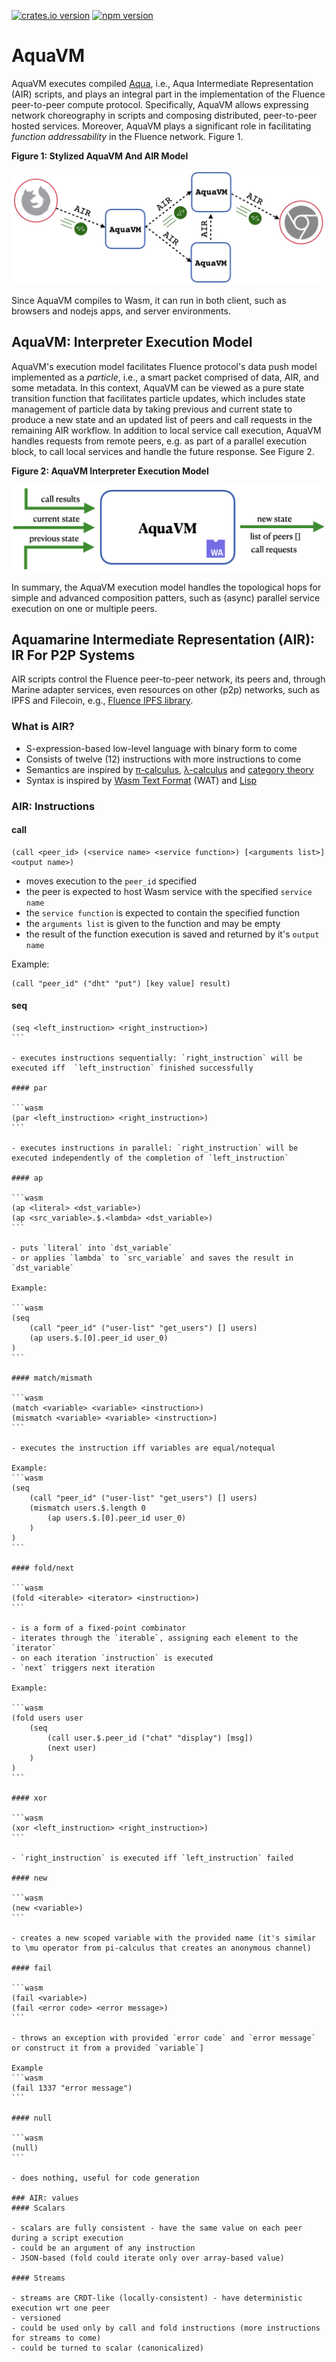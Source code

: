 [![crates.io version](https://img.shields.io/crates/v/air-interpreter-wasm?style=flat-square)](https://crates.io/crates/air-interpreter-wasm)
[![npm version](https://img.shields.io/npm/v/@fluencelabs/avm)](https://www.npmjs.com/package/@fluencelabs/avm)

# AquaVM

AquaVM executes compiled [Aqua](https://github.com/fluencelabs/aqua), i.e., Aqua Intermediate Representation (AIR) scripts, and plays an integral part in the implementation of the Fluence peer-to-peer compute protocol. Specifically, AquaVM allows expressing network choreography in scripts and composing distributed, peer-to-peer hosted services. Moreover, AquaVM plays a significant role in facilitating *function addressability* in the Fluence network. Figure 1.

**Figure 1: Stylized AquaVM And AIR Model**

<img alt="AquaVM & AIR model" src="images/aquavm_air_model.png" />  

Since AquaVM compiles to Wasm, it can run in both client, such as browsers and nodejs apps, and server environments.

## AquaVM: Interpreter Execution Model

AquaVM's execution model facilitates Fluence protocol's data push model implemented as a *particle*, i.e., a smart packet comprised of data, AIR, and some metadata. In this context, AquaVM can be viewed as a pure state transition function that facilitates particle updates, which includes state management of particle data by taking previous and current state to produce a new state and an updated list of peers and call requests in the remaining AIR workflow. In addition to local service call execution, AquaVM handles requests from remote peers, e.g. as part of a parallel execution block, to call local services and handle the future response. See Figure 2.

**Figure 2: AquaVM Interpreter Execution Model**

<img alt="interpreter execution model" src="images/interpreter_execution_model.png"/>

In summary, the AquaVM execution model handles the topological hops for simple and advanced composition patters, such as (async) parallel service execution on one or multiple peers.

## Aquamarine Intermediate Representation (AIR): IR For P2P Systems

AIR scripts control the Fluence peer-to-peer network, its peers and, through Marine adapter services, even resources on other (p2p) networks, such as IPFS and Filecoin, e.g., [Fluence IPFS library](https://doc.fluence.dev/aqua-book/libraries/aqua-ipfs).

### What is AIR?

- S-expression-based low-level language with binary form to come
- Consists of twelve (12) instructions with more instructions to come
- Semantics are inspired by [π-calculus](https://en.wikipedia.org/wiki/%CE%A0-calculus), [λ-calculus](https://en.wikipedia.org/wiki/Lambda_calculus) and [category theory](https://en.wikipedia.org/wiki/Category_theory)
- Syntax is inspired by [Wasm Text Format](https://developer.mozilla.org/en-US/docs/WebAssembly/Understanding_the_text_format) (WAT) and [Lisp](https://en.wikipedia.org/wiki/Lisp_(programming_language))

### AIR: Instructions

#### call

```wasm
(call <peer_id> (<service name> <service function>) [<arguments list>] <output name>)
```

- moves execution to the `peer_id` specified
- the peer is expected to host Wasm service with the specified `service name`
- the `service function` is expected to contain the specified function
- the `arguments list` is given to the function and may be empty 
- the result of the function execution is saved and returned by it's `output name`

Example:
```wasm
(call "peer_id" ("dht" "put") [key value] result)
```

#### seq

````wasm
(seq <left_instruction> <right_instruction>)
```

- executes instructions sequentially: `right_instruction` will be executed iff  `left_instruction` finished successfully

#### par

```wasm
(par <left_instruction> <right_instruction>)
```

- executes instructions in parallel: `right_instruction` will be executed independently of the completion of `left_instruction`

#### ap

```wasm
(ap <literal> <dst_variable>)
(ap <src_variable>.$.<lambda> <dst_variable>)
```

- puts `literal` into `dst_variable`
- or applies `lambda` to `src_variable` and saves the result in `dst_variable`

Example:

```wasm
(seq
    (call "peer_id" ("user-list" "get_users") [] users)
    (ap users.$.[0].peer_id user_0)
)
```

#### match/mismath

```wasm
(match <variable> <variable> <instruction>)
(mismatch <variable> <variable> <instruction>)
```

- executes the instruction iff variables are equal/notequal

Example:
```wasm
(seq
    (call "peer_id" ("user-list" "get_users") [] users)
    (mismatch users.$.length 0
        (ap users.$.[0].peer_id user_0)
    )
)
```

#### fold/next

```wasm
(fold <iterable> <iterator> <instruction>)
```

- is a form of a fixed-point combinator
- iterates through the `iterable`, assigning each element to the `iterator` 
- on each iteration `instruction` is executed
- `next` triggers next iteration
  
Example:

```wasm
(fold users user
    (seq
        (call user.$.peer_id ("chat" "display") [msg])
        (next user)
    )
)
```

#### xor

```wasm
(xor <left_instruction> <right_instruction>)
```

- `right_instruction` is executed iff `left_instruction` failed

#### new

```wasm
(new <variable>)
```

- creates a new scoped variable with the provided name (it's similar to \mu operator from pi-calculus that creates an anonymous channel)

#### fail

```wasm
(fail <variable>)
(fail <error code> <error message>)
```

- throws an exception with provided `error code` and `error message` or construct it from a provided `variable`]

Example
```wasm
(fail 1337 "error message")
```

#### null

```wasm
(null)
```

- does nothing, useful for code generation

### AIR: values
#### Scalars

- scalars are fully consistent - have the same value on each peer during a script execution
- could be an argument of any instruction
- JSON-based (fold could iterate only over array-based value)

#### Streams

- streams are CRDT-like (locally-consistent) - have deterministic execution wrt one peer
- versioned
- could be used only by call and fold instructions (more instructions for streams to come)
- could be turned to scalar (canonicalized)
